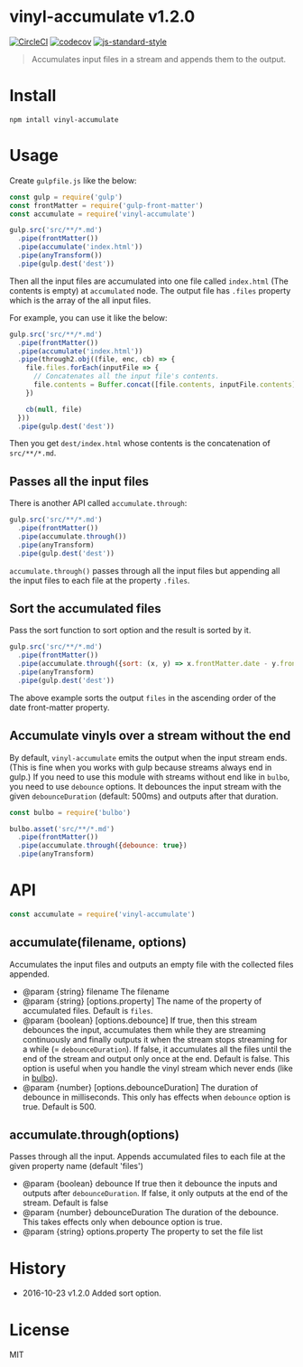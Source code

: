 # vinyl-accumulate v1.2.0

[![CircleCI](https://circleci.com/gh/kt3k/vinyl-accumulate.svg?style=svg)](https://circleci.com/gh/kt3k/vinyl-accumulate)
[![codecov](https://codecov.io/gh/kt3k/vinyl-accumulate/branch/master/graph/badge.svg)](https://codecov.io/gh/kt3k/vinyl-accumulate)
[![js-standard-style](https://img.shields.io/badge/code%20style-standard-brightgreen.svg)](http://standardjs.com/)

> Accumulates input files in a stream and appends them to the output.

# Install

    npm intall vinyl-accumulate

# Usage

Create `gulpfile.js` like the below:

```js
const gulp = require('gulp')
const frontMatter = require('gulp-front-matter')
const accumulate = require('vinyl-accumulate')

gulp.src('src/**/*.md')
  .pipe(frontMatter())
  .pipe(accumulate('index.html'))
  .pipe(anyTransform())
  .pipe(gulp.dest('dest'))
```

Then all the input files are accumulated into one file called `index.html` (The contents is empty) at `accumulated` node. The output file has `.files` property which is the array of the all input files.

For example, you can use it like the below:

```js
gulp.src('src/**/*.md')
  .pipe(frontMatter())
  .pipe(accumulate('index.html'))
  .pipe(through2.obj((file, enc, cb) => {
    file.files.forEach(inputFile => {
      // Concatenates all the input file's contents.
      file.contents = Buffer.concat([file.contents, inputFile.contents])
    })

    cb(null, file)
  }))
  .pipe(gulp.dest('dest'))
```

Then you get `dest/index.html` whose contents is the concatenation of `src/**/*.md`.

## Passes all the input files

There is another API called `accumulate.through`:

```js
gulp.src('src/**/*.md')
  .pipe(frontMatter())
  .pipe(accumulate.through())
  .pipe(anyTransform)
  .pipe(gulp.dest('dest'))
```

`accumulate.through()` passes through all the input files but appending all the input files to each file at the property `.files`.

## Sort the accumulated files

Pass the sort function to sort option and the result is sorted by it.

```js
gulp.src('src/**/*.md')
  .pipe(frontMatter())
  .pipe(accumulate.through({sort: (x, y) => x.frontMatter.date - y.frontMatter.date}))
  .pipe(anyTransform)
  .pipe(gulp.dest('dest'))
```

The above example sorts the output `files` in the ascending order of the date front-matter property.

## Accumulate vinyls over a stream without the end

By default, `vinyl-accumulate` emits the output when the input stream ends. (This is fine when you works with gulp because streams always end in gulp.) If you need to use this module with streams without end like in `bulbo`, you need to use `debounce` options. It debounces the input stream with the given `debounceDuration` (default: 500ms) and outputs after that duration.

```js
const bulbo = require('bulbo')

bulbo.asset('src/**/*.md')
  .pipe(frontMatter())
  .pipe(accumulate.through({debounce: true})
  .pipe(anyTransform)
```

# API

```js
const accumulate = require('vinyl-accumulate')
```

## accumulate(filename, options)
Accumulates the input files and outputs an empty file with the collected files appended.

- @param {string} filename The filename
- @param {string} [options.property] The name of the property of accumulated files. Default is `files`.
- @param {boolean} [options.debounce] If true, then this stream debounces the input, accumulates them while they are streaming continuously and finally outputs it when the stream stops streaming for a while (= `debounceDuration`). If false, it accumulates all the files until the end of the stream and output only once at the end. Default is false. This option is useful when you handle the vinyl stream which never ends (like in [bulbo][bulbo]).
- @param {number} [options.debounceDuration] The duration of debounce in milliseconds. This only has effects when `debounce` option is true. Default is 500.

## accumulate.through(options)
Passes through all the input. Appends accumulated files to each file at the given property name (default 'files')

- @param {boolean} debounce If true then it debounce the inputs and outputs after `debounceDuration`. If false, it only outputs at the end of the stream. Default is false
- @param {number} debounceDuration The duration of the debounce. This takes effects only when debounce option is true.
- @param {string} options.property The property to set the file list

# History

- 2016-10-23   v1.2.0   Added sort option.

# License

MIT

[bulbo]: https://github.com/kt3k/bulbo

